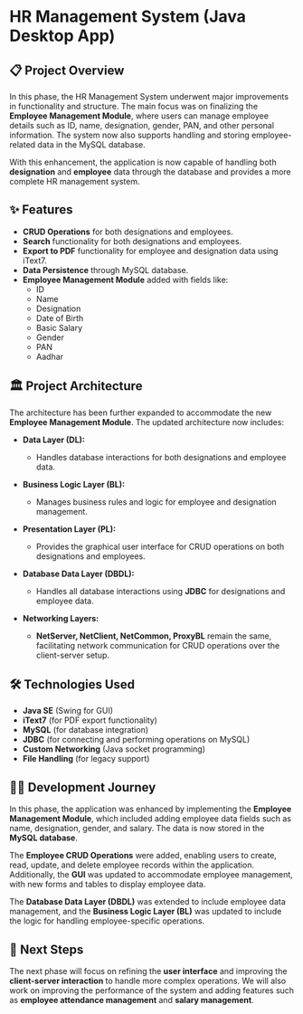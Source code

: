# HR Management System (Java Desktop App)

## 📋 Project Overview

In this phase, the HR Management System underwent major improvements in functionality and structure. The main focus was on finalizing the **Employee Management Module**, where users can manage employee details such as ID, name, designation, gender, PAN, and other personal information. The system now also supports handling and storing employee-related data in the MySQL database.

With this enhancement, the application is now capable of handling both **designation** and **employee** data through the database and provides a more complete HR management system.

## ✨ Features

- **CRUD Operations** for both designations and employees.
- **Search** functionality for both designations and employees.
- **Export to PDF** functionality for employee and designation data using iText7.
- **Data Persistence** through MySQL database.
- **Employee Management Module** added with fields like:
  - ID
  - Name
  - Designation
  - Date of Birth
  - Basic Salary
  - Gender
  - PAN
  - Aadhar

## 🏛️ Project Architecture

The architecture has been further expanded to accommodate the new **Employee Management Module**. The updated architecture now includes:

- **Data Layer (DL):**  
  - Handles database interactions for both designations and employee data.

- **Business Logic Layer (BL):**  
  - Manages business rules and logic for employee and designation management.

- **Presentation Layer (PL):**  
  - Provides the graphical user interface for CRUD operations on both designations and employees.

- **Database Data Layer (DBDL):**  
  - Handles all database interactions using **JDBC** for designations and employee data.

- **Networking Layers:**  
  - **NetServer, NetClient, NetCommon, ProxyBL** remain the same, facilitating network communication for CRUD operations over the client-server setup.

## 🛠️ Technologies Used

- **Java SE** (Swing for GUI)
- **iText7** (for PDF export functionality)
- **MySQL** (for database integration)
- **JDBC** (for connecting and performing operations on MySQL)
- **Custom Networking** (Java socket programming)
- **File Handling** (for legacy support)

## 🧑‍💻 Development Journey

In this phase, the application was enhanced by implementing the **Employee Management Module**, which included adding employee data fields such as name, designation, gender, and salary. The data is now stored in the **MySQL database**.

The **Employee CRUD Operations** were added, enabling users to create, read, update, and delete employee records within the application. Additionally, the **GUI** was updated to accommodate employee management, with new forms and tables to display employee data.

The **Database Data Layer (DBDL)** was extended to include employee data management, and the **Business Logic Layer (BL)** was updated to include the logic for handling employee-specific operations.

## 🚀 Next Steps

The next phase will focus on refining the **user interface** and improving the **client-server interaction** to handle more complex operations. We will also work on improving the performance of the system and adding features such as **employee attendance management** and **salary management**.

